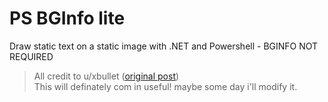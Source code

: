 # PS BGInfo lite
Draw static text on a static image with .NET and Powershell - BGINFO NOT REQUIRED

>All credit to u/xbullet ([original post](https://www.reddit.com/r/PowerShell/comments/8tu8vs/script_share_implementing_bginfo_in_powershell/))  
>This will definately com in useful! maybe some day i'll modify it.
